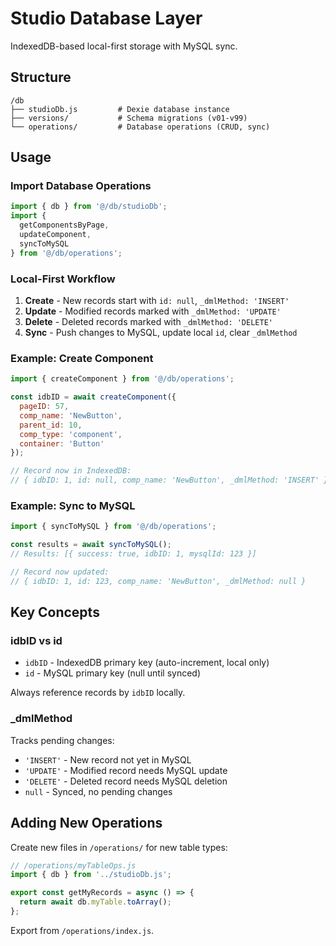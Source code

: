 # Studio Database Layer

IndexedDB-based local-first storage with MySQL sync.

## Structure

```
/db
├── studioDb.js         # Dexie database instance
├── versions/           # Schema migrations (v01-v99)
└── operations/         # Database operations (CRUD, sync)
```

## Usage

### Import Database Operations

```javascript
import { db } from '@/db/studioDb';
import {
  getComponentsByPage,
  updateComponent,
  syncToMySQL
} from '@/db/operations';
```

### Local-First Workflow

1. **Create** - New records start with `id: null`, `_dmlMethod: 'INSERT'`
2. **Update** - Modified records marked with `_dmlMethod: 'UPDATE'`
3. **Delete** - Deleted records marked with `_dmlMethod: 'DELETE'`
4. **Sync** - Push changes to MySQL, update local `id`, clear `_dmlMethod`

### Example: Create Component

```javascript
import { createComponent } from '@/db/operations';

const idbID = await createComponent({
  pageID: 57,
  comp_name: 'NewButton',
  parent_id: 10,
  comp_type: 'component',
  container: 'Button'
});

// Record now in IndexedDB:
// { idbID: 1, id: null, comp_name: 'NewButton', _dmlMethod: 'INSERT' }
```

### Example: Sync to MySQL

```javascript
import { syncToMySQL } from '@/db/operations';

const results = await syncToMySQL();
// Results: [{ success: true, idbID: 1, mysqlId: 123 }]

// Record now updated:
// { idbID: 1, id: 123, comp_name: 'NewButton', _dmlMethod: null }
```

## Key Concepts

### idbID vs id

- `idbID` - IndexedDB primary key (auto-increment, local only)
- `id` - MySQL primary key (null until synced)

Always reference records by `idbID` locally.

### _dmlMethod

Tracks pending changes:
- `'INSERT'` - New record not yet in MySQL
- `'UPDATE'` - Modified record needs MySQL update
- `'DELETE'` - Deleted record needs MySQL deletion
- `null` - Synced, no pending changes

## Adding New Operations

Create new files in `/operations/` for new table types:

```javascript
// /operations/myTableOps.js
import { db } from '../studioDb.js';

export const getMyRecords = async () => {
  return await db.myTable.toArray();
};
```

Export from `/operations/index.js`.
